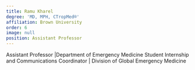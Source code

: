 ```yaml
---
title: Ramu Kharel
degree: 'MD, MPH, CTropMed®'
affiliation: Brown University
order: 6
image: null
position: Assistant Professor
---
```


Assistant Professor |Department of Emergency Medicine Student Internship and Communications Coordinator | Division of Global Emergency Medicine
